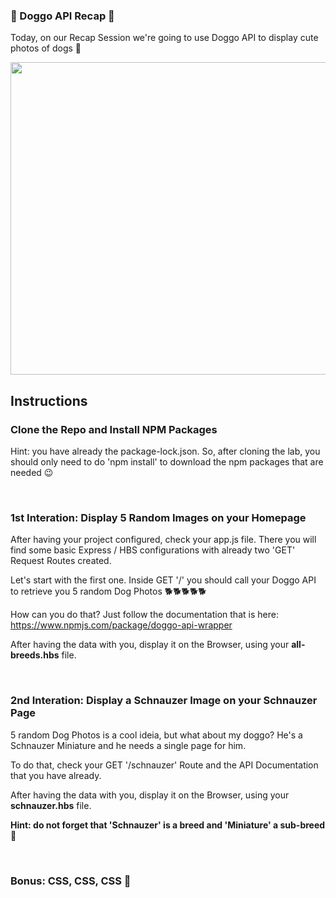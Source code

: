 ### 🐶 Doggo API Recap 🐶

Today, on our Recap Session we're going to use Doggo API to display cute photos of dogs 🥺

<img width="700" height="500" src="https://bestlifeonline.com/wp-content/uploads/sites/3/2019/10/Screen-Shot-2019-10-09-at-5.37.37-PM.jpg?quality=82&strip=all"/>

## Instructions

### Clone the Repo and Install NPM Packages

Hint: you have already the package-lock.json. So, after cloning the lab, you should only need to do 'npm install' to download the npm packages that are needed 😉

<br>

### 1st Interation: Display 5 Random Images on your Homepage

After having your project configured, check your app.js file. There you will find some basic Express / HBS configurations with already two 'GET' Request Routes created. 

Let's start with the first one. Inside GET '/' you should call your Doggo API to retrieve you 5 random Dog Photos 🐕🐕🐕🐕🐕

How can you do that? Just follow the documentation that is here: https://www.npmjs.com/package/doggo-api-wrapper 

After having the data with you, display it on the Browser, using your <b>all-breeds.hbs</b> file. 

<br>

### 2nd Interation: Display a Schnauzer Image on your Schnauzer Page

5 random Dog Photos is a cool ideia, but what about my doggo? He's a Schnauzer Miniature and he needs a single page for him. 

To do that, check your GET '/schnauzer' Route and the API Documentation that you have already. 

After having the data with you, display it on the Browser, using your <b>schnauzer.hbs</b> file. 

<b>Hint: do not forget that 'Schnauzer' is a breed and 'Miniature' a sub-breed 🧐 </b>

<br>

### Bonus: CSS, CSS, CSS 🎉
